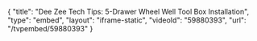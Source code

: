 {
    "title": "Dee Zee Tech Tips: 5-Drawer Wheel Well Tool Box Installation",
    "type": "embed",
    "layout": "iframe-static",
    "videoId": "59880393",
    "url": "\/tvpembed\/59880393"
}